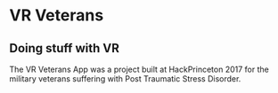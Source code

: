 # VR Veterans
## Doing stuff with VR

The VR Veterans App was a project built at HackPrinceton 2017 for the military veterans suffering with Post Traumatic Stress Disorder.
